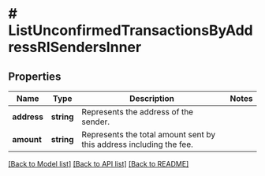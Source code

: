 # # ListUnconfirmedTransactionsByAddressRISendersInner

## Properties

Name | Type | Description | Notes
------------ | ------------- | ------------- | -------------
**address** | **string** | Represents the address of the sender. |
**amount** | **string** | Represents the total amount sent by this address including the fee. |

[[Back to Model list]](../../README.md#models) [[Back to API list]](../../README.md#endpoints) [[Back to README]](../../README.md)
